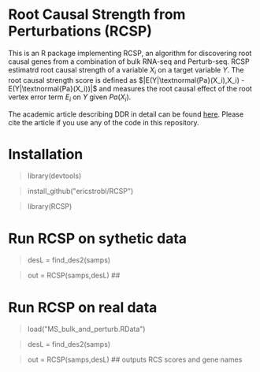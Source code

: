 # Root Causal Strength from Perturbations (RCSP)

This is an R package implementing RCSP, an algorithm for discovering root causal genes from a combination of bulk RNA-seq and Perturb-seq. RCSP estimatrd root causal strength of a variable $X_i$ on a target variable $Y$. The root causal strength score is defined as $|E(Y|\textnormal{Pa}(X_i),X_i) - E(Y|\textnormal{Pa}(X_i))|$ and measures the root causal effect of the root vertex error term $E_i$ on $Y$ given $Pa(X_i)$.

The academic article describing DDR in detail can be found [here](). Please cite the article if you use any of the code in this repository.

# Installation

> library(devtools)

> install_github("ericstrobl/RCSP")

> library(RCSP)

# Run RCSP on sythetic data

> desL = find_des2(samps)

> out = RCSP(samps,desL)  ##

# Run RCSP on real data

> load("MS_bulk_and_perturb.RData")

> desL = find_des2(samps)

> out = RCSP(samps,desL)  ## outputs RCS scores and gene names
